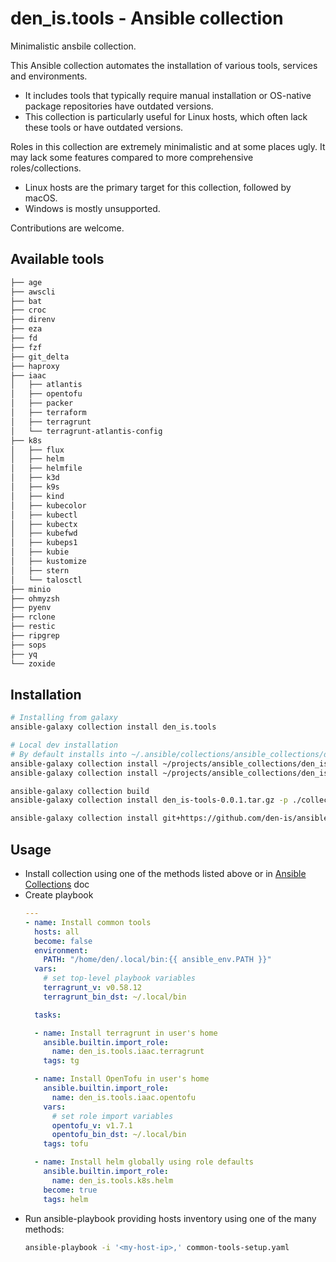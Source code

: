 # den_is.tools - Ansible collection

Minimalistic  ansbile collection.

This Ansible collection automates the installation of various tools, services and environments.

- It includes tools that typically require manual installation or OS-native package repositories have outdated versions.
- This collection is particularly useful for Linux hosts, which often lack these tools or have outdated versions.

Roles in this collection are extremely minimalistic and at some places ugly.
It may lack some features compared to more comprehensive roles/collections.

- Linux hosts are the primary target for this collection, followed by macOS.
- Windows is mostly unsupported.

Contributions are welcome.

## Available tools
```sh
├── age
├── awscli
├── bat
├── croc
├── direnv
├── eza
├── fd
├── fzf
├── git_delta
├── haproxy
├── iaac
│   ├── atlantis
│   ├── opentofu
│   ├── packer
│   ├── terraform
│   ├── terragrunt
│   └── terragrunt-atlantis-config
├── k8s
│   ├── flux
│   ├── helm
│   ├── helmfile
│   ├── k3d
│   ├── k9s
│   ├── kind
│   ├── kubecolor
│   ├── kubectl
│   ├── kubectx
│   ├── kubefwd
│   ├── kubeps1
│   ├── kubie
│   ├── kustomize
│   ├── stern
│   └── talosctl
├── minio
├── ohmyzsh
├── pyenv
├── rclone
├── restic
├── ripgrep
├── sops
├── yq
└── zoxide
```

## Installation

```sh
# Installing from galaxy
ansible-galaxy collection install den_is.tools

# Local dev installation
# By default installs into ~/.ansible/collections/ansible_collections/den_is/tools
ansible-galaxy collection install ~/projects/ansible_collections/den_is/tools
ansible-galaxy collection install ~/projects/ansible_collections/den_is/tools --upgrade

ansible-galaxy collection build
ansible-galaxy collection install den_is-tools-0.0.1.tar.gz -p ./collections

ansible-galaxy collection install git+https://github.com/den-is/ansible-collection-tools.git
```

## Usage
- Install collection using one of the methods listed above or in [Ansible Collections](https://docs.ansible.com/ansible/latest/collections_guide/collections_installing.html) doc
- Create playbook
  ```yaml
  ---
  - name: Install common tools
    hosts: all
    become: false
    environment:
      PATH: "/home/den/.local/bin:{{ ansible_env.PATH }}"
    vars:
      # set top-level playbook variables
      terragrunt_v: v0.58.12
      terragrunt_bin_dst: ~/.local/bin

    tasks:

    - name: Install terragrunt in user's home
      ansible.builtin.import_role:
        name: den_is.tools.iaac.terragrunt
      tags: tg

    - name: Install OpenTofu in user's home
      ansible.builtin.import_role:
        name: den_is.tools.iaac.opentofu
      vars:
        # set role import variables
        opentofu_v: v1.7.1
        opentofu_bin_dst: ~/.local/bin
      tags: tofu

    - name: Install helm globally using role defaults
      ansible.builtin.import_role:
        name: den_is.tools.k8s.helm
      become: true
      tags: helm
  ```
- Run ansible-playbook providing hosts inventory using one of the many methods:
  ```sh
  ansible-playbook -i '<my-host-ip>,' common-tools-setup.yaml
  ```
